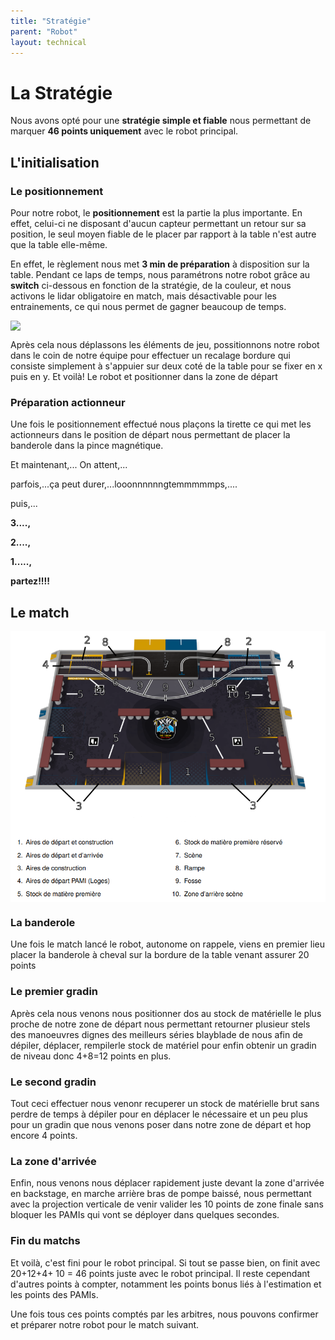 ```yaml
---
title: "Stratégie"
parent: "Robot"
layout: technical
---
```

# La Stratégie 

Nous avons opté pour une **stratégie simple et fiable** nous permettant de marquer **46 points uniquement** avec le robot principal.

## L'initialisation
### Le positionnement

Pour notre robot, le **positionnement** est la partie la plus importante. En effet, celui-ci ne disposant d'aucun capteur permettant un retour sur sa position, le seul moyen fiable de le placer par rapport à la table n'est autre que la table elle-même.

En effet, le règlement nous met **3 min de préparation** à disposition sur la table. Pendant ce laps de temps, nous paramétrons notre robot grâce au **switch** ci-dessous en fonction de la stratégie, de la couleur, et nous activons le lidar obligatoire en match, mais désactivable pour les entrainements, ce qui nous permet de gagner beaucoup de temps.

<div style="display: flex; justify-content: space-around; flex-wrap: wrap;">
<img src="boutons.png" width=800>
</div>

Après cela nous déplassons les éléments de jeu, possitionnons notre robot dans le coin de notre équipe pour effectuer un recalage bordure qui consiste simplement à s'appuier sur deux coté de la table pour se fixer en x puis en y. Et voilà! Le robot et positionner dans la zone de départ 

### Préparation actionneur

Une fois le positionnement effectué nous plaçons la tirette ce qui met les actionneurs dans le position de départ nous permettant de placer la banderole dans la pince magnétique.

Et maintenant,... On attent,...

parfois,...ça peut durer,...looonnnnnngtemmmmmps,....

puis,...

**3....,**

**2....,**

**1.....,**

**partez!!!!**

## Le match

<div style="display: flex; justify-content: space-around; flex-wrap: wrap;">
<img src="../../tablezone.png" width=800>
</div>

### La banderole 

Une fois le match lancé le robot, autonome on rappele, viens en premier lieu placer la banderole à cheval sur la bordure de la table venant assurer 20 points 

### Le premier gradin 

Après cela nous venons nous positionner dos au stock de matérielle le plus proche de notre zone de départ nous permettant retourner plusieur stels des manoeuvres dignes des meilleurs séries blayblade de nous afin de dépiler, déplacer, rempilerle stock de matériel pour enfin obtenir un gradin de niveau donc 4+8=12 points en plus.

### Le second gradin 

Tout ceci effectuer nous venonr recuperer un stock de matérielle brut sans perdre de temps à dépiler pour en déplacer le nécessaire et un peu plus pour un gradin que nous venons poser dans notre zone de départ et hop encore 4 points.

### La zone d'arrivée

Enfin, nous venons nous déplacer rapidement juste devant la zone d'arrivée en backstage, en marche arrière bras de pompe baissé, nous permettant avec la projection verticale de venir valider les 10 points de zone finale sans bloquer les PAMIs qui vont se déployer dans quelques secondes.


### Fin du matchs
Et voilà, c'est fini pour le robot principal. Si tout se passe bien, on finit avec 20+12+4+ 10 = 46 points juste avec le robot principal. Il reste cependant d'autres points à compter, notamment les points bonus liés à l'estimation et les points des PAMIs.

Une fois tous ces points comptés par les arbitres, nous pouvons confirmer et préparer notre robot pour le match suivant.